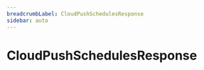```yaml
---
breadcrumbLabel: CloudPushSchedulesResponse
sidebar: auto
---
```


# CloudPushSchedulesResponse

<ProxySummary/>

<ApiDocs/>
